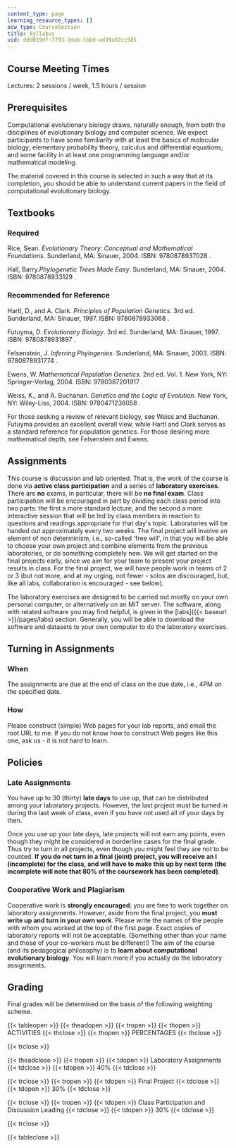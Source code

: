 ```yaml
---
content_type: page
learning_resource_types: []
ocw_type: CourseSection
title: Syllabus
uid: ddd019df-7793-3dab-1bbd-ad39a02cc585
---
```


Course Meeting Times
--------------------

Lectures: 2 sessions / week, 1.5 hours / session

Prerequisites
-------------

Computational evolutionary biology draws, naturally enough, from both the disciplines of evolutionary biology and computer science. We expect participants to have some familiarity with at least the basics of molecular biology; elementary probability theory, calculus and differential equations; and some facility in at least one programming language and/or mathematical modeling.

The material covered in this course is selected in such a way that at its completion, you should be able to understand current papers in the field of computational evolutionary biology.

Textbooks
---------

### Required

Rice, Sean. _Evolutionary Theory: Conceptual and Mathematical Foundations_. Sunderland, MA: Sinauer, 2004. ISBN: 9780878937028 .

Hall, Barry._Phylogenetic Trees Made Easy_. Sunderland, MA: Sinauer, 2004. ISBN: 9780878933129 .

### Recommended for Reference

Hartl, D., and A. Clark. _Principles of Population Genetics_. 3rd ed. Sunderland, MA: Sinauer, 1997. ISBN: 9780878933068 .

Futuyma, D. _Evolutionary Biology_. 3rd ed. Sunderland, MA: Sinauer, 1997. ISBN: 9780878931897 .

Felsenstein, J. _Inferring Phylogenies_. Sunderland, MA: Sinauer, 2003. ISBN: 9780878931774 .

Ewens, W. _Mathematical Population Genetics_. 2nd ed. Vol. 1. New York, NY: Springer-Verlag, 2004. ISBN: 9780387201917 .

Weiss, K., and A. Buchanan. _Genetics and the Logic of Evolution_. New York, NY: Wiley-Liss, 2004. ISBN: 9780471238058 .

For those seeking a review of relevant biology, see Weiss and Buchanan. Futuyma provides an excellent overall view, while Hartl and Clark serves as a standard reference for population genetics. For those desiring more mathematical depth, see Felsenstein and Ewens.

Assignments
-----------

This course is discussion and lab oriented. That is, the work of the course is done via **active class participation** and a series of **laboratory exercises**. There are **no** exams, in particular, there will be **no final exam**. Class participation will be encouraged in part by dividing each class period into two parts: the first a more standard lecture, and the second a more interactive session that will be led by class members in reaction to questions and readings appropriate for that day's topic. Laboratories will be handed out approximately every two weeks. The final project will involve an element of non determinism, i.e., so-called 'free will', in that you will be able to choose your own project and combine elements from the previous laboratories, or do something completely new. We will get started on the final projects early, since we aim for your team to present your project results in class. For the final project, we will have people work in teams of 2 or 3 (but not more, and at my urging, not fewer - solos are discouraged, but, like all labs, collaboration is encouraged - see below).

The laboratory exercises are designed to be carried out mostly on your own personal computer, or alternatively on an MIT server. The software, along with related software you may find helpful, is given in the [labs]({{< baseurl >}}/pages/labs) section. Generally, you will be able to download the software and datasets to your own computer to do the laboratory exercises.

Turning in Assignments
----------------------

### When

The assignments are due at the end of class on the due date, i.e., 4PM on the specified date.

### How

Please construct (simple) Web pages for your lab reports, and email the root URL to me. If you do not know how to construct Web pages like this one, ask us - it is not hard to learn.

Policies
--------

### Late Assignments

You have up to 30 (thirty) **late days** to use up, that can be distributed among your laboratory projects. However, the last project must be turned in during the last week of class, even if you have not used all of your days by then.

Once you use up your late days, late projects will not earn any points, even though they might be considered in borderline cases for the final grade. Thus try to turn in all projects, even though you might feel they are not to be counted. **If you do not turn in a final (joint) project, you will receive an I (incomplete) for the class, and will have to make this up by next term (the incomplete will note that 80% of the coursework has been completed)**.

### Cooperative Work and Plagiarism

Cooperative work is **strongly encouraged**; you are free to work together on laboratory assignments. However, aside from the final project, you **must write up and turn in your own work**. Please write the names of the people with whom you worked at the top of the first page. Exact copies of laboratory reports will not be acceptable. (Something other than your name and those of your co-workers must be different!) The aim of the course (and its pedagogical philosophy) is to **learn about computational evolutionary biology**. You will learn more if you actually do the laboratory assignments.

Grading
-------

Final grades will be determined on the basis of the following weighting scheme.

{{< tableopen >}}
{{< theadopen >}}
{{< tropen >}}
{{< thopen >}}
ACTIVITIES
{{< thclose >}}
{{< thopen >}}
PERCENTAGES
{{< thclose >}}

{{< trclose >}}

{{< theadclose >}}
{{< tropen >}}
{{< tdopen >}}
Laboratory Assignments
{{< tdclose >}}
{{< tdopen >}}
40%
{{< tdclose >}}

{{< trclose >}}
{{< tropen >}}
{{< tdopen >}}
Final Project
{{< tdclose >}}
{{< tdopen >}}
30%
{{< tdclose >}}

{{< trclose >}}
{{< tropen >}}
{{< tdopen >}}
Class Participation and Discussion Leading
{{< tdclose >}}
{{< tdopen >}}
30%
{{< tdclose >}}

{{< trclose >}}

{{< tableclose >}}